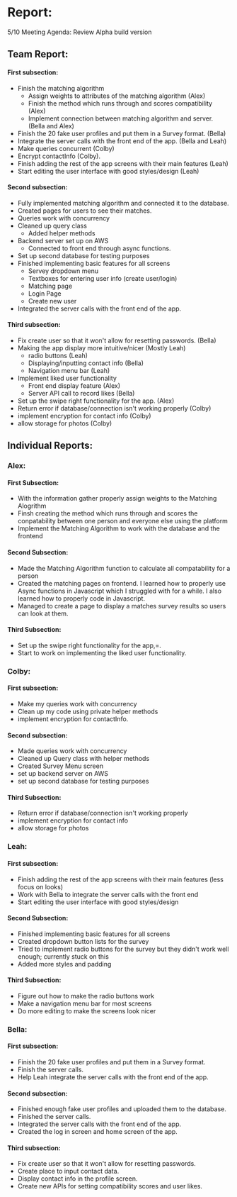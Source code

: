 # Report:

5/10 Meeting Agenda:
Review Alpha build version


## Team Report:
#### First subsection:
- Finish the matching algorithm
  - Assign weights to attributes of the matching algorithm (Alex)
  - Finish the method which runs through and scores compatibility (Alex)
  - Implement connection between matching algorithm and server. (Bella and Alex)
- Finish the 20 fake user profiles and put them in a Survey format. (Bella)
- Integrate the server calls with the front end of the app. (Bella and Leah)
- Make queries concurrent (Colby)
- Encrypt contactInfo (Colby).
- Finish adding the rest of the app screens with their main features (Leah)
- Start editing the user interface with good styles/design (Leah)

#### Second subsection:
- Fully implemented matching algorithm and connected it to the database.
- Created pages for users to see their matches.
- Queries work with concurrency
- Cleaned up query class
  - Added helper methods
- Backend server set up on AWS
  - Connected to front end through async functions.
- Set up second database for testing purposes
- Finished implementing basic features for all screens
  - Servey dropdown menu
  - Textboxes for entering user info (create user/login)
  - Matching page
  - Login Page
  - Create new user
- Integrated the server calls with the front end of the app.

#### Third subsection:
- Fix create user so that it won't allow for resetting passwords. (Bella)
- Making the app display more intuitive/nicer (Mostly Leah)
  - radio buttons (Leah)
  - Displaying/inputting contact info (Bella)
  - Navigation menu bar (Leah)
- Implement liked user functionality
  - Front end display feature (Alex)
  - Server API call to record likes (Bella)
- Set up the swipe right functionality for the app. (Alex)
- Return error if database/connection isn't working properly (Colby)
- implement encryption for contact info (Colby)
- allow storage for photos (Colby)

## Individual Reports:

### Alex:
#### First Subsection:
- With the information gather properly assign weights to the Matching Alogrithm
- Finsh creating the method which runs through and scores the conpatability between
  one person and everyone else using the platform
- Implement the Matching Algorithm to work with the database and the frontend

#### Second Subsection:
- Made the Matching Algorithm function to calculate all compatability for a person
- Created the matching pages on frontend. I learned how to properly use Async functions in Javascript which
  I struggled with for a while. I also learned how to properly code in Javascript.
- Managed to create a page to display a matches survey results so users can look at them.
#### Third Subsection:
- Set up the swipe right functionality for the app,=.
- Start to work on implementing the liked user functionality.


### Colby:
#### First subsection:
- Make my queries work with concurrency
- Clean up my code using private helper methods
- implement encryption for contactInfo.

#### Second subsection: 
- Made queries work with concurrency
- Cleaned up Query class with helper methods
- Created Survey Menu screen
- set up backend server on AWS
- set up second database for testing purposes


#### Third Subsection:
- Return error if database/connection isn't working properly
- implement encryption for contact info
- allow storage for photos


### Leah:
#### First subsection:
- Finish adding the rest of the app screens with their main features (less focus on looks)
- Work with Bella to integrate the server calls with the front end
- Start editing the user interface with good styles/design 

#### Second Subsection:
- Finished implementing basic features for all screens
- Created dropdown button lists for the survey
- Tried to implement radio buttons for the survey but they didn't work well enough; currently stuck on this
- Added more styles and padding

#### Third Subsection:
- Figure out how to make the radio buttons work
- Make a navigation menu bar for most screens
- Do more editing to make the screens look nicer

### Bella:
#### First subsection:
- Finish the 20 fake user profiles and put them in a Survey format.
- Finish the server calls.
- Help Leah integrate the server calls with the front end of the app.

#### Second subsection:
- Finished enough fake user profiles and uploaded them to the database.
- Finished the server calls.
- Integrated the server calls with the front end of the app.
- Created the log in screen and home screen of the app.

#### Third subsection:
- Fix create user so that it won't allow for resetting passwords.
- Create place to input contact data.
- Display contact info in the profile screen.
- Create new APIs for setting compatibility scores and user likes.
